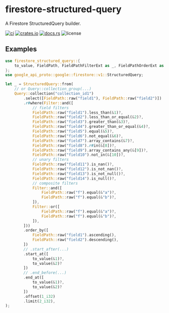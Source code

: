 # firestore-structured-query

A Firestore StructuredQuery builder.

[![ci](https://github.com/bouzuya/firestore-structured-query/workflows/ci/badge.svg)](https://github.com/bouzuya/firestore-structured-query/actions)
[![crates.io](https://img.shields.io/crates/v/firestore-structured-query)](https://crates.io/crates/firestore-structured-query)
[![docs.rs](https://img.shields.io/docsrs/firestore-structured-query)](https://docs.rs/firestore-structured-query)
![license](https://img.shields.io/crates/l/firestore-structured-query)

## Examples

```rust
use firestore_structured_query::{
    to_value, FieldPath, FieldPathFilterExt as _, FieldPathOrderExt as _, Filter, Query,
};
use google_api_proto::google::firestore::v1::StructuredQuery;

let _ = StructuredQuery::from(
    // or Query::collection_group(...)
    Query::collection("collection_id1")
        .select([FieldPath::raw("field1"), FieldPath::raw("field2")])
        .r#where(Filter::and([
            // field filters
            FieldPath::raw("field1").less_than(&1)?,
            FieldPath::raw("field2").less_than_or_equal(&2)?,
            FieldPath::raw("field3").greater_than(&3)?,
            FieldPath::raw("field4").greater_than_or_equal(&4)?,
            FieldPath::raw("field5").equal(&5)?,
            FieldPath::raw("field6").not_equal(&6)?,
            FieldPath::raw("field7").array_contains(&7)?,
            FieldPath::raw("field8").r#in(&[8])?,
            FieldPath::raw("field9").array_contains_any(&[9])?,
            FieldPath::raw("field10").not_in(&[10])?,
            // unary filters
            FieldPath::raw("field11").is_nan()?,
            FieldPath::raw("field12").is_not_nan()?,
            FieldPath::raw("field13").is_not_null()?,
            FieldPath::raw("field14").is_null()?,
            // composite filters
            Filter::and([
                FieldPath::raw("f").equal(&"a")?,
                FieldPath::raw("f").equal(&"b")?,
            ]),
            Filter::or([
                FieldPath::raw("f").equal(&"a")?,
                FieldPath::raw("f").equal(&"b")?,
            ]),
        ]))
        .order_by([
            FieldPath::raw("field1").ascending(),
            FieldPath::raw("field2").descending(),
        ])
        // .start_after(...)
        .start_at([
            to_value(&1)?,
            to_value(&2)?
        ])
        // .end_before(...)
        .end_at([
            to_value(&1)?,
            to_value(&2)?
        ])
        .offset(1_i32)
        .limit(2_i32),
);
```
